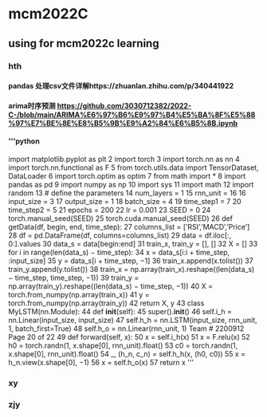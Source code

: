 # mcm2022C
## using for mcm2022c learning
### hth
####  pandas 处理csv文件详解https://zhuanlan.zhihu.com/p/340441922
####  arima时序预测 https://github.com/3030712382/2022-C-/blob/main/ARIMA%E6%97%B6%E9%97%B4%E5%BA%8F%E5%88%97%E7%BE%8E%E8%B5%9B%E9%A2%84%E6%B5%8B.ipynb
####  '''python
import matplotlib.pyplot as plt
2 import torch
3 import torch.nn as nn
4 import torch.nn.functional as F
5 from torch.utils.data import TensorDataset, DataLoader
6 import torch.optim as optim
7 from math import *
8 import pandas as pd
9 import numpy as np
10 import sys
11 import math
12 import random
13 # define the parameters
14 num_layers = 1
15 rnn_unit = 16
16 input_size = 3
17 output_size = 1
18 batch_size = 4
19 time_step1 = 7
20 time_step2 = 5
21 epochs = 200
22 lr = 0.001
23 SEED = 0
24 torch.manual_seed(SEED)
25 torch.cuda.manual_seed(SEED)
26 def getData(df, begin, end, time_step):
27 columns_list = [’RSI’,’MACD’,’Price’]
28 df = pd.DataFrame(df, columns=columns_list)
29 data = df.iloc[:, 0:].values
30 data_s = data[begin:end]
31 train_x, train_y = [], []
32 X = []
33 for i in range(len(data_s) − time_step):
34 x = data_s[i:i + time_step, :input_size]
35 y = data_s[i + time_step, −1]
36 train_x.append(x.tolist())
37 train_y.append(y.tolist())
38 train_x = np.array(train_x).reshape((len(data_s) − time_step, time_step, −1))
39 train_y = np.array(train_y).reshape((len(data_s) − time_step, −1))
40 X = torch.from_numpy(np.array(train_x))
41 y = torch.from_numpy(np.array(train_y))
42 return X, y
43 class MyLSTM(nn.Module):
44 def __init__(self):
45 super().__init__()
46 self.i_h = nn.Linear(input_size, input_size)
47 self.h_h = nn.LSTM(input_size, rnn_unit, 1, batch_first=True)
48 self.h_o = nn.Linear(rnn_unit, 1)
Team # 2200912 Page 20 of 22
49 def forward(self, x):
50 x = self.i_h(x)
51 x = F.relu(x)
52 h0 = torch.randn(1, x.shape[0], rnn_unit).float()
53 c0 = torch.randn(1, x.shape[0], rnn_unit).float()
54 _, (h_n, c_n) = self.h_h(x, (h0, c0))
55 x = h_n.view(x.shape[0], −1)
56 x = self.h_o(x)
57 return x
'''
### xy
### zjy
